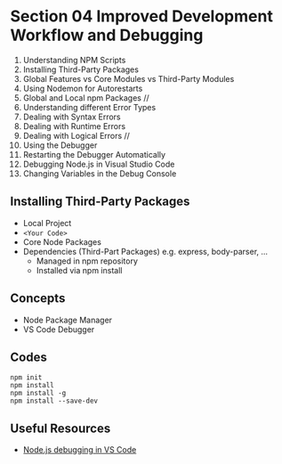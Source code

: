 # Section 04 Improved Development Workflow and Debugging

1. Understanding NPM Scripts
2. Installing Third-Party Packages
3. Global Features vs Core Modules vs Third-Party Modules
4. Using Nodemon for Autorestarts
5. Global and Local npm Packages //
6. Understanding different Error Types
7. Dealing with Syntax Errors
8. Dealing with Runtime Errors
9. Dealing with Logical Errors //
10. Using the Debugger
11. Restarting the Debugger Automatically
12. Debugging Node.js in Visual Studio Code
13. Changing Variables in the Debug Console

## Installing Third-Party Packages

- Local Project
- `<Your Code>`
- Core Node Packages
- Dependencies (Third-Part Packages) e.g. express, body-parser, ...
  - Managed in npm repository
  - Installed via npm install

## Concepts

- Node Package Manager
- VS Code Debugger

## Codes

```
npm init
npm install
npm install -g
npm install --save-dev
```

## Useful Resources

- [Node.js debugging in VS Code](https://code.visualstudio.com/docs/nodejs/nodejs-debugging)
